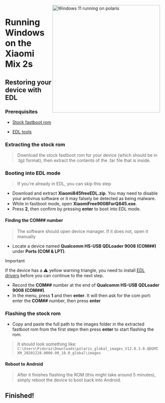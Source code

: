 <img align="right" src="https://github.com/n00b69/woa-polaris/blob/main/polaris.png" width="350" alt="Windows 11 running on polaris">

# Running Windows on the Xiaomi Mix 2s

## Restoring your device with EDL

### Prerequisites
- [Stock fastboot rom](https://xmfirmwareupdater.com/miui/polaris/)

- [EDL tools](https://github.com/n00b69/woa-polaris/releases/download/Files/Xiaomi845freeEDL.zip)

### Extracting the stock rom
> Download the stock fastboot rom for your device (which should be in .tgz format), then extract the contents of the .tar file that is inside.

### Booting into EDL mode
> If you're already in EDL, you can skip this step
- Download and extract **Xiaomi845freeEDL.zip**. You may need to disable your antivirus software or it may falsely be detected as being malware.
- While in fastboot mode, open **XiaomiFree9008ForQ845.exe**.
- Press **2**, then confirm by pressing **enter** to boot into EDL mode.

#### Finding the COM## number
> The software should open device manager. If it does not, open it manually
- Locate a device named **Qualcomm HS-USB QDLoader 9008 (COM##)** under **Ports (COM & LPT)**.
> [!Important]
> If the device has a ⚠️ yellow warning triangle, you need to install [EDL drivers](https://github.com/n00b69/woa-betalm/releases/download/Qfil/QUD.zip) before you can continue to the next step.
- Record the **COM##** number at the end of **Qualcomm HS-USB QDLoader 9008 (COM##)**.
- In the menu, press **1** and then **enter**. It will then ask for the com port: enter the **COM##** number, then press **enter**

### Flashing the stock rom
- Copy and paste the full path to the images folder in the extracted fastboot rom from the first stepn then press **enter** to start flashing the rom.
> It should look something like: `C:\Users\Pidoraz\Downloads\polaris_global_images_V12.0.3.0.QDGMIXM_20201228.0000.00_10.0_global\images`

#### Reboot to Android
> After it finishes flashing the ROM (this might take around 5 minutes), simply reboot the device to boot back into Android.

## Finished!












